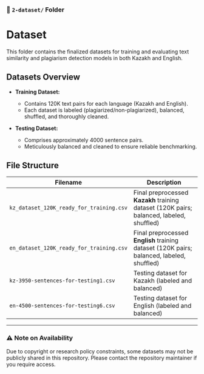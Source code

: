 ### 📁 `2-dataset/` Folder

# Dataset

This folder contains the finalized datasets for training and evaluating text similarity and plagiarism detection models in both Kazakh and English.

## Datasets Overview

- **Training Dataset:**
  - Contains 120K text pairs for each language (Kazakh and English).
  - Each dataset is labeled (plagiarized/non-plagiarized), balanced, shuffled, and thoroughly cleaned.

- **Testing Dataset:**
  - Comprises approximately 4000 sentence pairs.
  - Meticulously balanced and cleaned to ensure reliable benchmarking.

## File Structure

| Filename                                     | Description                                                                 |
|----------------------------------------------|-----------------------------------------------------------------------------|
| `kz_dataset_120K_ready_for_training.csv`     | Final preprocessed **Kazakh** training dataset (120K pairs; balanced, labeled, shuffled) |
| `en_dataset_120K_ready_for_training.csv`     | Final preprocessed **English** training dataset (120K pairs; balanced, labeled, shuffled) |
| `kz-3950-sentences-for-testing1.csv`         | Testing dataset for Kazakh (labeled and balanced)                           |
| `en-4500-sentences-for-testing6.csv`         | Testing dataset for English (labeled and balanced)                          |

---

### ⚠️ Note on Availability

Due to copyright or research policy constraints, some datasets may not be publicly shared in this repository. Please contact the repository maintainer if you require access.
